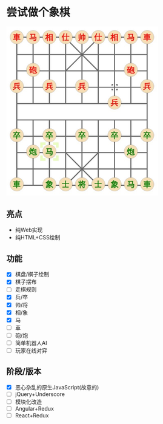 
# 尝试做个象棋

<img width="400" src="pic.jpg">

## 亮点

- 纯Web实现
- 纯HTML+CSS绘制

## 功能

- [x] 棋盘/棋子绘制
- [x] 棋子摆布 
- [ ] 走棋规则
 - [x] 兵/卒
 - [x] 帅/将
 - [x] 相/象
 - [x] 马
 - [ ] 車
 - [ ] 砲/炮
- [ ] 简单机器人AI
- [ ] 玩家在线对弈

## 阶段/版本

- [x] 恶心杂乱的原生JavaScript(故意的)
- [ ] jQuery+Underscore
- [ ] 模块化改造
- [ ] Angular+Redux
- [ ] React+Redux
